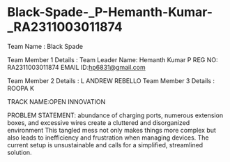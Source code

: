# Black-Spade-_P-Hemanth-Kumar-_RA2311003011874

Team Name : Black Spade

Team Member 1 Details :
Team Leader Name: Hemanth Kumar P
REG NO: RA2311003011874 
EMAIL ID:hp6831@gmail.com

Team Member 2 Details : L ANDREW REBELLO
Team Member 3 Details : ROOPA K

TRACK NAME:OPEN INNOVATION

PROBLEM STATEMENT: abundance of charging ports, numerous extension boxes, and excessive wires create a
cluttered and disorganized environment This tangled mess not only makes things more complex but also leads 
to inefficiency and frustration when managing devices. The current setup is unsustainable and calls for a 
simplified, streamlined solution.

